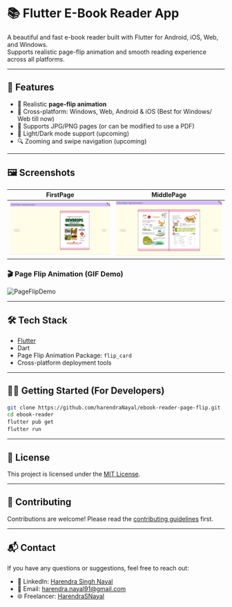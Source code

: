 
# 📚 Flutter E-Book Reader App

A beautiful and fast e-book reader built with Flutter for Android, iOS, Web, and Windows.  
Supports realistic page-flip animation and smooth reading experience across all platforms.

---

## 🚀 Features

- 📖 Realistic **page-flip animation**
- 📱 Cross-platform: Windows, Web, Android & iOS (Best for Windows/ Web till now)
- 📂 Supports JPG/PNG pages (or can be modified to use a PDF)
- 🌙 Light/Dark mode support (upcoming)
- 🔍 Zooming and swipe navigation (upcoming)

---

## 🖼️ Screenshots

| FirstPage                                | MiddlePage                              |
|------------------------------------------|-----------------------------------------|
| ![FirstPage](screenshots/first_page.png) | ![MiddlePage](screenshots/mid_page.png) |

### 🎬 Page Flip Animation (GIF Demo)
![PageFlipDemo](screenshots/pro_gif.gif)

---

## 🛠️ Tech Stack

- [Flutter](https://flutter.dev/)
- Dart
- Page Flip Animation Package: `flip_card`
- Cross-platform deployment tools

---

## 🧑‍💻 Getting Started (For Developers)

```bash
git clone https://github.com/harendraNayal/ebook-reader-page-flip.git
cd ebook-reader
flutter pub get
flutter run
```

---

## 📄 License

This project is licensed under the [MIT License](LICENSE).

---

## 🤝 Contributing

Contributions are welcome! Please read the [contributing guidelines](CONTRIBUTING.md) first.

---

## 📬 Contact

If you have any questions or suggestions, feel free to reach out:

- 💼 LinkedIn: [Harendra Singh Nayal](https://www.linkedin.com/in/harendra-singh-nayal-36590131/)
- 📧 Email: harendra.nayal91@gmail.com
- 🌐 Freelancer: [HarendraSNayal](https://www.freelancer.com/u/HarendraSNayal)
